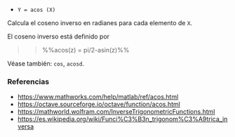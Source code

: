 * `Y = acos (X)`

Calcula el coseno inverso en radianes para cada elemento de `X`.

El coseno inverso está definido por

>> %%acos(z) = pi/2-asin(z)%%

Véase también: `cos`, `acosd`.

### Referencias

* https://www.mathworks.com/help/matlab/ref/acos.html
* https://octave.sourceforge.io/octave/function/acos.html
* https://mathworld.wolfram.com/InverseTrigonometricFunctions.html
* https://es.wikipedia.org/wiki/Funci%C3%B3n_trigonom%C3%A9trica_inversa
